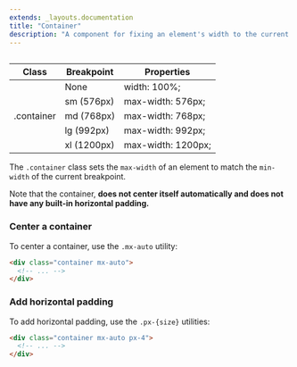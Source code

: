 ```yaml
---
extends: _layouts.documentation
title: "Container"
description: "A component for fixing an element's width to the current breakpoint."
---
```


<h2 style="visibility: hidden; font-size: 0; margin: 0;">Class reference</h2>
<div class="border border-grey-light rounded mb-12">
  <table class="w-full text-left table-collapse border-grey-light ">
    <thead>
      <tr>
        <th class="text-sm font-semibold text-grey-darker p-2 bg-grey-lightest">Class</th>
        <th class="text-sm font-semibold text-grey-darker p-2 bg-grey-lightest">Breakpoint</th>
        <th class="text-sm font-semibold text-grey-darker p-2 bg-grey-lightest">Properties</th>
      </tr>
    </thead>
    <tbody class="align-baseline">
      <tr>
        <td class="p-2 border-t border-grey-light font-mono text-xs text-blue-dark" rowspan="5">.container</td>
        <td class="p-2 border-t border-grey-light font-mono text-xs text-grey-dark"><span class="italic">None</span></td>
        <td class="p-2 border-t border-grey-light font-mono text-xs text-blue-dark">width: 100%;</td>
      </tr>
      <tr>
        <td class="p-2 border-t border-grey-light font-mono text-xs text-grey-darker">sm <span class="text-grey-dark italic">(576px)</span></td>
        <td class="p-2 border-t border-grey-light font-mono text-xs text-blue-dark">max-width: 576px;</td>
      </tr>
      <tr>
        <td class="p-2 border-t border-grey-light font-mono text-xs text-grey-darker">md <span class="text-grey-dark italic">(768px)</span></td>
        <td class="p-2 border-t border-grey-light font-mono text-xs text-blue-dark">max-width: 768px;</td>
      </tr>
      <tr>
        <td class="p-2 border-t border-grey-light font-mono text-xs text-grey-darker">lg <span class="text-grey-dark italic">(992px)</span></td>
        <td class="p-2 border-t border-grey-light font-mono text-xs text-blue-dark">max-width: 992px;</td>
      </tr>
      <tr>
        <td class="p-2 border-t border-grey-light font-mono text-xs text-grey-darker">xl <span class="text-grey-dark italic">(1200px)</span></td>
        <td class="p-2 border-t border-grey-light font-mono text-xs text-blue-dark">max-width: 1200px;</td>
      </tr>
    </tbody>
  </table>
</div>

The `.container` class sets the `max-width` of an element to match the `min-width` of the current breakpoint.

Note that the container, **does not center itself automatically and does not have any built-in horizontal padding.**

### Center a container

To center a container, use the `.mx-auto` utility:

```html
<div class="container mx-auto">
  <!-- ... -->
</div>
```

### Add horizontal padding

To add horizontal padding, use the `.px-{size}` utilities:

```html
<div class="container mx-auto px-4">
  <!-- ... -->
</div>
```
